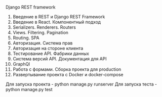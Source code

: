 Django REST framework
1. Введение в REST и Django REST Framework
2. Введение в React. Компонентный подход
3. Serializers. Renderers. Routers
4. Views. Filtering. Pagination
5. Routing. SPA
6. Авторизация. Система прав
7. Авторизация на стороне клиента
8. Тестирование API. Фабрики данных
9. Система версий API. Документация для API
10. GraphQl
11. Работа с формами. Сборка проекта для production
12. Развертывание проекта с Docker и docker-compose

Для запуска проекта - python manage.py runserver
Для запуска теста - python manage.py test